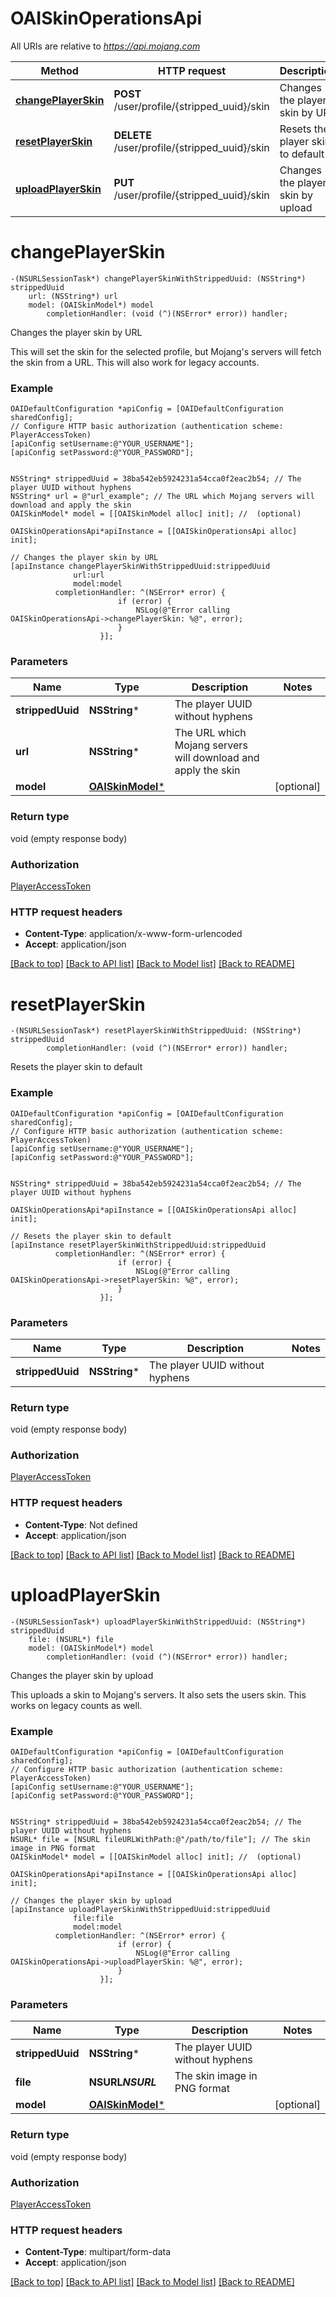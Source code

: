 # OAISkinOperationsApi

All URIs are relative to *https://api.mojang.com*

Method | HTTP request | Description
------------- | ------------- | -------------
[**changePlayerSkin**](OAISkinOperationsApi.md#changeplayerskin) | **POST** /user/profile/{stripped_uuid}/skin | Changes the player skin by URL
[**resetPlayerSkin**](OAISkinOperationsApi.md#resetplayerskin) | **DELETE** /user/profile/{stripped_uuid}/skin | Resets the player skin to default
[**uploadPlayerSkin**](OAISkinOperationsApi.md#uploadplayerskin) | **PUT** /user/profile/{stripped_uuid}/skin | Changes the player skin by upload


# **changePlayerSkin**
```objc
-(NSURLSessionTask*) changePlayerSkinWithStrippedUuid: (NSString*) strippedUuid
    url: (NSString*) url
    model: (OAISkinModel*) model
        completionHandler: (void (^)(NSError* error)) handler;
```

Changes the player skin by URL

This will set the skin for the selected profile, but Mojang's servers will fetch the skin from a URL. This will also work for legacy accounts.

### Example 
```objc
OAIDefaultConfiguration *apiConfig = [OAIDefaultConfiguration sharedConfig];
// Configure HTTP basic authorization (authentication scheme: PlayerAccessToken)
[apiConfig setUsername:@"YOUR_USERNAME"];
[apiConfig setPassword:@"YOUR_PASSWORD"];


NSString* strippedUuid = 38ba542eb5924231a54cca0f2eac2b54; // The player UUID without hyphens
NSString* url = @"url_example"; // The URL which Mojang servers will download and apply the skin
OAISkinModel* model = [[OAISkinModel alloc] init]; //  (optional)

OAISkinOperationsApi*apiInstance = [[OAISkinOperationsApi alloc] init];

// Changes the player skin by URL
[apiInstance changePlayerSkinWithStrippedUuid:strippedUuid
              url:url
              model:model
          completionHandler: ^(NSError* error) {
                        if (error) {
                            NSLog(@"Error calling OAISkinOperationsApi->changePlayerSkin: %@", error);
                        }
                    }];
```

### Parameters

Name | Type | Description  | Notes
------------- | ------------- | ------------- | -------------
 **strippedUuid** | **NSString***| The player UUID without hyphens | 
 **url** | **NSString***| The URL which Mojang servers will download and apply the skin | 
 **model** | [**OAISkinModel***](OAISkinModel.md)|  | [optional] 

### Return type

void (empty response body)

### Authorization

[PlayerAccessToken](../README.md#PlayerAccessToken)

### HTTP request headers

 - **Content-Type**: application/x-www-form-urlencoded
 - **Accept**: application/json

[[Back to top]](#) [[Back to API list]](../README.md#documentation-for-api-endpoints) [[Back to Model list]](../README.md#documentation-for-models) [[Back to README]](../README.md)

# **resetPlayerSkin**
```objc
-(NSURLSessionTask*) resetPlayerSkinWithStrippedUuid: (NSString*) strippedUuid
        completionHandler: (void (^)(NSError* error)) handler;
```

Resets the player skin to default

### Example 
```objc
OAIDefaultConfiguration *apiConfig = [OAIDefaultConfiguration sharedConfig];
// Configure HTTP basic authorization (authentication scheme: PlayerAccessToken)
[apiConfig setUsername:@"YOUR_USERNAME"];
[apiConfig setPassword:@"YOUR_PASSWORD"];


NSString* strippedUuid = 38ba542eb5924231a54cca0f2eac2b54; // The player UUID without hyphens

OAISkinOperationsApi*apiInstance = [[OAISkinOperationsApi alloc] init];

// Resets the player skin to default
[apiInstance resetPlayerSkinWithStrippedUuid:strippedUuid
          completionHandler: ^(NSError* error) {
                        if (error) {
                            NSLog(@"Error calling OAISkinOperationsApi->resetPlayerSkin: %@", error);
                        }
                    }];
```

### Parameters

Name | Type | Description  | Notes
------------- | ------------- | ------------- | -------------
 **strippedUuid** | **NSString***| The player UUID without hyphens | 

### Return type

void (empty response body)

### Authorization

[PlayerAccessToken](../README.md#PlayerAccessToken)

### HTTP request headers

 - **Content-Type**: Not defined
 - **Accept**: application/json

[[Back to top]](#) [[Back to API list]](../README.md#documentation-for-api-endpoints) [[Back to Model list]](../README.md#documentation-for-models) [[Back to README]](../README.md)

# **uploadPlayerSkin**
```objc
-(NSURLSessionTask*) uploadPlayerSkinWithStrippedUuid: (NSString*) strippedUuid
    file: (NSURL*) file
    model: (OAISkinModel*) model
        completionHandler: (void (^)(NSError* error)) handler;
```

Changes the player skin by upload

This uploads a skin to Mojang's servers. It also sets the users skin. This works on legacy counts as well.

### Example 
```objc
OAIDefaultConfiguration *apiConfig = [OAIDefaultConfiguration sharedConfig];
// Configure HTTP basic authorization (authentication scheme: PlayerAccessToken)
[apiConfig setUsername:@"YOUR_USERNAME"];
[apiConfig setPassword:@"YOUR_PASSWORD"];


NSString* strippedUuid = 38ba542eb5924231a54cca0f2eac2b54; // The player UUID without hyphens
NSURL* file = [NSURL fileURLWithPath:@"/path/to/file"]; // The skin image in PNG format
OAISkinModel* model = [[OAISkinModel alloc] init]; //  (optional)

OAISkinOperationsApi*apiInstance = [[OAISkinOperationsApi alloc] init];

// Changes the player skin by upload
[apiInstance uploadPlayerSkinWithStrippedUuid:strippedUuid
              file:file
              model:model
          completionHandler: ^(NSError* error) {
                        if (error) {
                            NSLog(@"Error calling OAISkinOperationsApi->uploadPlayerSkin: %@", error);
                        }
                    }];
```

### Parameters

Name | Type | Description  | Notes
------------- | ------------- | ------------- | -------------
 **strippedUuid** | **NSString***| The player UUID without hyphens | 
 **file** | **NSURL*****NSURL***| The skin image in PNG format | 
 **model** | [**OAISkinModel***](OAISkinModel.md)|  | [optional] 

### Return type

void (empty response body)

### Authorization

[PlayerAccessToken](../README.md#PlayerAccessToken)

### HTTP request headers

 - **Content-Type**: multipart/form-data
 - **Accept**: application/json

[[Back to top]](#) [[Back to API list]](../README.md#documentation-for-api-endpoints) [[Back to Model list]](../README.md#documentation-for-models) [[Back to README]](../README.md)

